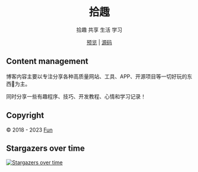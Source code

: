 <h1 align="center">拾趣</h1>

<div align="center">
拾趣 共享 生活 学习

[预览](https://shiqustudio.github.io/) | [源码](https://github.com/shiqustudio/hugo-blog)
</div>

## Content management

博客内容主要以专注分享各种高质量网站、工具、APP、开源项目等一切好玩的东西🚀为主。

同时分享一些有趣程序、技巧、开发教程、心情和学习记录！

## Copyright

:copyright: 2018 - 2023 [Fun](https://github.com/shiqustudio)

## Stargazers over time

[![Stargazers over time](https://starchart.cc/Lruihao/lruihao.github.io.svg)](https://starchart.cc/Lruihao/lruihao.github.io)
